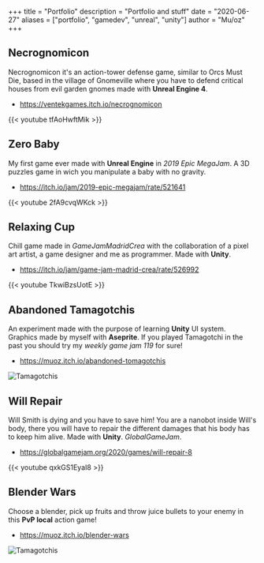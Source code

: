 +++
title = "Portfolio"
description = "Portfolio and stuff"
date = "2020-06-27"
aliases = ["portfolio", "gamedev", "unreal", "unity"]
author = "Mu/oz"
+++

## Necrognomicon

Necrognomicon it's an action-tower defense game, similar to Orcs Must Die, based in the village of Gnomeville where you have to defend critical houses from evil garden gnomes made with **Unreal Engine 4**.

* https://ventekgames.itch.io/necrognomicon

{{< youtube tfAoHwftMik >}}

## Zero Baby

My first game ever made with **Unreal Engine** in *2019 Epic MegaJam*. A 3D puzzles game in wich you manipulate a baby with no gravity.

* https://itch.io/jam/2019-epic-megajam/rate/521641

{{< youtube 2fA9cvqWKck >}}

## Relaxing Cup

Chill game made in *GameJamMadridCrea* with the collaboration of a pixel art artist, a game designer and me as programmer. Made with **Unity**.

* https://itch.io/jam/game-jam-madrid-crea/rate/526992

{{< youtube TkwiBzsUotE >}}


## Abandoned Tamagotchis

An experiment made with the purpose of learning **Unity** UI system.
Graphics made by myself with **Aseprite**.
If you played Tamagotchi in the past you should try my *weekly game jam 119* for sure!

* https://muoz.itch.io/abandoned-tomagotchis

![Tamagotchis](/images/tamagotchigif.gif)

## Will Repair 

Will Smith is dying and you have to save him! You are a nanobot inside Will's body, there you will have to repair the different damages that his body has to keep him alive. Made with **Unity**. *GlobalGameJam*.

* https://globalgamejam.org/2020/games/will-repair-8

{{< youtube qxkGS1EyaI8 >}}

## Blender Wars

Choose a blender, pick up fruits and throw juice bullets to your enemy in this **PvP local** action game!

* https://muoz.itch.io/blender-wars

![Tamagotchis](/images/blenderwars.gif)